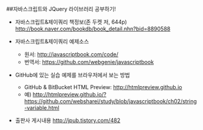 ##자바스크립트와 JQuery 라이브러리 공부하기!

* 자바스크립트&제이쿼리 책정보(존 두켓 저, 644p)<br>
  http://book.naver.com/bookdb/book_detail.nhn?bid=8890588

* 자바스크립트&제이쿼리 예제소스<br>
  - 원서: http://javascriptbook.com/code/
  - 번역서: https://github.com/webgenie/javascriptbook

* GitHub에 있는 실습 예제를 브라우저에서 보는 방법<br>
  - GitHub & BitBucket HTML Preview: http://htmlpreview.github.io<br>
  - 예) http://htmlpreview.github.io/?https://github.com/websharei/study/blob/javascriptbook/ch02/string-variable.html

* 출판사 게시내용
  http://jpub.tistory.com/482
